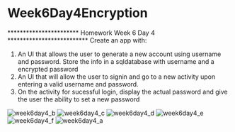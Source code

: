 # Week6Day4Encryption

***********************  Homework Week 6 Day 4 **************************
Create an app with:
1.  An UI that allows the user to generate a new account using username and password.  Store the info in a sqldatabase with username and a encrypted password
2.  An UI that will allow the user to signin and go to a new activity upon entering a valid username and password.
3.  On the activity for sucessful login, display the actual password and give the user the ability to set a new password

![week6day4_b](https://user-images.githubusercontent.com/10855748/52832495-c0459200-30a6-11e9-8fc2-3f62d935b38c.jpg)
![week6day4_c](https://user-images.githubusercontent.com/10855748/52832496-c0de2880-30a6-11e9-91b9-3aaad9cea674.jpg)
![week6day4_d](https://user-images.githubusercontent.com/10855748/52832497-c0de2880-30a6-11e9-84f3-c4c874e529eb.jpg)
![week6day4_e](https://user-images.githubusercontent.com/10855748/52832498-c0de2880-30a6-11e9-98ae-5756188f4750.jpg)
![week6day4_f](https://user-images.githubusercontent.com/10855748/52832499-c0de2880-30a6-11e9-87b7-4b81356937b3.jpg)
![week6day4_a](https://user-images.githubusercontent.com/10855748/52832500-c0de2880-30a6-11e9-991a-56ec92dddde7.jpg)
